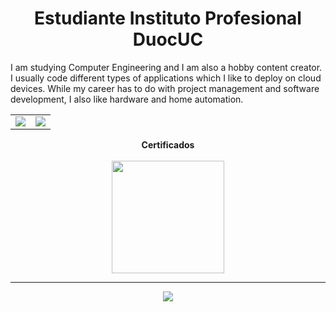 <div align="center">
  <p>
    <h1> Estudiante Instituto Profesional DuocUC </h1>
  </p>
</div>

<div>
  <p>I am studying Computer Engineering and I am also a hobby content creator. I usually code different types of applications which I like to deploy on cloud devices. While my career has to do with project management and software development, I also like hardware and home automation.</p>
</div>

<table align="center">
  <tr>
    <td valign="top"><img src="https://github-readme-stats.vercel.app/api/top-langs/?username=strpalgato&theme=dark&show_icons=true&hide_border=true&layout=compact"/></td>
    <td valign="top"><img src="https://github-readme-stats.vercel.app/api?username=strpalgato&theme=dark&show_icons=true&hide_border=true&count_private=true"/></td>
  </tr>
</table>

<p>
  <div align="center">
    <b>Certificados</b>
    <br><br>
    <a href="https://www.credly.com/badges/1cd4a045-8ff5-4bb7-90e1-2ef75f465b8f/public_url" target"_blank">
      <img src="https://images.credly.com/images/be8fcaeb-c769-4858-b567-ffaaa73ce8cf/image.png" width="180px">
    </a>
  </div>
</p>

- - -
<p align="center">
  <img src="https://imgur.com/4fynIyb.gif">
</p>
